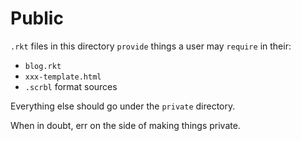 # Public

`.rkt` files in this directory `provide` things a user may `require`
in their:

- `blog.rkt`
- `xxx-template.html`
- `.scrbl` format sources

Everything else should go under the `private` directory.

When in doubt, err on the side of making things private.
